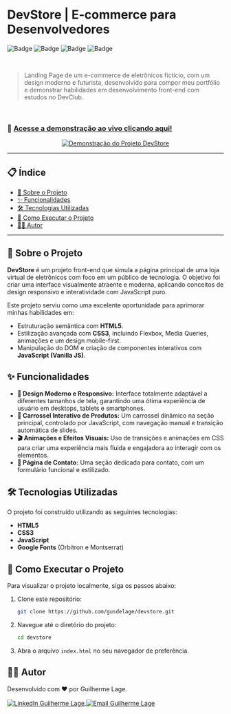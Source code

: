 # DevStore | E-commerce para Desenvolvedores

![Badge](https://img.shields.io/badge/STATUS-CONCLUÍDO-green) ![Badge](https://img.shields.io/badge/HTML5-E34F26?style=for-the-badge&logo=html5&logoColor=white) ![Badge](https://img.shields.io/badge/CSS3-1572B6?style=for-the-badge&logo=css3&logoColor=white) ![Badge](https://img.shields.io/badge/JavaScript-F7DF1E?style=for-the-badge&logo=javascript&logoColor=black)

<br>

> Landing Page de um e-commerce de eletrônicos fictício, com um design moderno e futurista, desenvolvido para compor meu portfólio e demonstrar habilidades em desenvolvimento front-end com estudos no DevClub.

<br>

### 🚀 [**Acesse a demonstração ao vivo clicando aqui!**](https://guidelage.github.io/devstore/)

<p align="center">
  <a href="https://guidelage.github.io/devstore/">
    <img src="https://i.imgur.com/Evnbe31.gif" alt="Demonstração do Projeto DevStore"/>
  </a>
</p>

---

## 📋 Índice

- [📌 Sobre o Projeto](#-sobre-o-projeto)
- [✨ Funcionalidades](#-funcionalidades)
- [🛠️ Tecnologias Utilizadas](#-tecnologias-utilizadas)
- [🚀 Como Executar o Projeto](#-como-executar-o-projeto)
- [👨‍💻 Autor](#-autor)

---

## 📌 Sobre o Projeto

**DevStore** é um projeto front-end que simula a página principal de uma loja virtual de eletrônicos com foco em um público de tecnologia. O objetivo foi criar uma interface visualmente atraente e moderna, aplicando conceitos de design responsivo e interatividade com JavaScript puro.

Este projeto serviu como uma excelente oportunidade para aprimorar minhas habilidades em:

-   Estruturação semântica com **HTML5**.
-   Estilização avançada com **CSS3**, incluindo Flexbox, Media Queries, animações e um design mobile-first.
-   Manipulação do DOM e criação de componentes interativos com **JavaScript (Vanilla JS)**.

## ✨ Funcionalidades

-   **🎨 Design Moderno e Responsivo:** Interface totalmente adaptável a diferentes tamanhos de tela, garantindo uma ótima experiência de usuário em desktops, tablets e smartphones.
-   **🔄 Carrossel Interativo de Produtos:** Um carrossel dinâmico na seção principal, controlado por JavaScript, com navegação manual e transição automática de slides.
-   **🎬 Animações e Efeitos Visuais:** Uso de transições e animações em CSS para criar uma experiência mais fluida e engajadora ao interagir com os elementos.
-   **📝 Página de Contato:** Uma seção dedicada para contato, com um formulário funcional e estilizado.

## 🛠️ Tecnologias Utilizadas

O projeto foi construído utilizando as seguintes tecnologias:

-   **HTML5**
-   **CSS3**
-   **JavaScript**
-   **Google Fonts** (Orbitron e Montserrat)

## 🚀 Como Executar o Projeto

Para visualizar o projeto localmente, siga os passos abaixo:

1.  Clone este repositório:
    ```bash
    git clone https://github.com/gusdelage/devstore.git
    ```
2.  Navegue até o diretório do projeto:
    ```bash
    cd devstore
    ```
3.  Abra o arquivo `index.html` no seu navegador de preferência.

## 👨‍💻 Autor

Desenvolvido com ❤️ por Guilherme Lage.

<p align="left">
  <a href="https://www.linkedin.com/in/souguilage/" target="_blank">
    <img align="center" src="https://img.shields.io/badge/LinkedIn-0077B5?style=for-the-badge&logo=linkedin&logoColor=white" alt="LinkedIn Guilherme Lage"/>
  </a>
  <a href="mailto:souguilage@gmail.com" target="_blank">
    <img align="center" src="https://img.shields.io/badge/Email-D14836?style=for-the-badge&logo=gmail&logoColor=white" alt="Email Guilherme Lage"/>
  </a>
</p>
